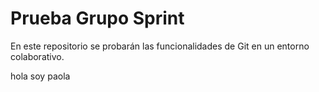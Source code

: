 # Prueba Grupo Sprint


En este repositorio se probarán las funcionalidades de Git en un entorno colaborativo.

hola soy paola
